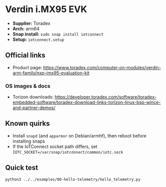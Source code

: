 # Verdin i.MX95 EVK

- **Supplier:** Toradex
- **Arch:** arm64
- **Snap install:** `sudo snap install iotconnect`
- **Setup:** `iotconnect.setup`

## Official links
- Product page: https://www.toradex.com/computer-on-modules/verdin-arm-family/nxp-imx95-evaluation-kit

### OS images & docs
- Torizon downloads: https://developer.toradex.com/software/toradex-embedded-software/toradex-download-links-torizon-linux-bsp-wince-and-partner-demos/

## Known quirks
- Install `snapd` (and `apparmor` on Debian/armhf), then reboot before installing snaps
- If the IoTConnect socket path differs, set `IOTC_SOCKET=/var/snap/iotconnect/common/iotc.sock`

## Quick test
```bash
python3 ../../examples/00-hello-telemetry/hello_telemetry.py
```